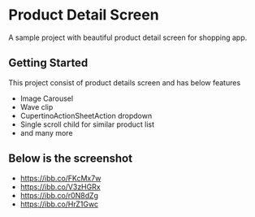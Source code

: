 # Product Detail Screen

A sample project with beautiful product detail screen for shopping app.

## Getting Started

This project consist of product details screen and has below features

- Image Carousel
- Wave clip 
- CupertinoActionSheetAction dropdown
- Single scroll child for similar product list
- and many more

## Below is the screenshot
- https://ibb.co/FKcMx7w
- https://ibb.co/V3zHGRx
- https://ibb.co/r0N8dZg
- https://ibb.co/HrZ1Gwc